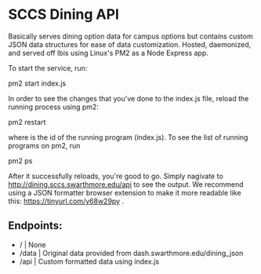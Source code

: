 # SCCS Dining API

Basically serves dining option data for campus options but contains custom
JSON data structures for ease of data customization. Hosted, daemonized, 
and served off Ibis using Linux's PM2 as a Node Express app.

To start the service, run:

pm2 start index.js

In order to see the changes that you've done to the index.js file, reload
the running process using pm2:

pm2 restart <id>

where <id> is the id of the running program (index.js). To see the list of 
running programs on pm2, run

pm2 ps

After it successfully reloads, you're good to go. Simply nagivate to 
http://dining.sccs.swarthmore.edu/api to see the output. We recommend 
using a JSON formatter browser extension to make it more readable like
this: https://tinyurl.com/y68w29py .

## Endpoints:
 - /        | None
 - /data    | Original data provided from dash.swarthmore.edu/dining_json
 - /api     | Custom formatted data using index.js
